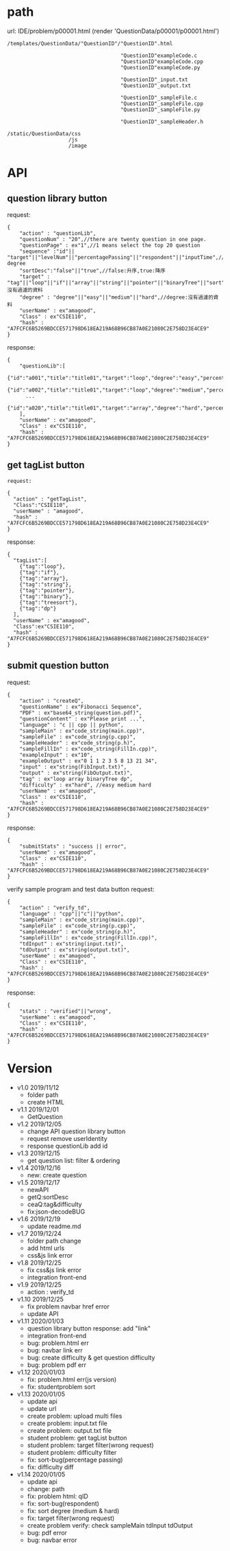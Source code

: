 # path
url: IDE/problem/p00001.html
(render 'QuestionData/p00001/p00001.html')
```
/templates/QuestionData/"QuestionID"/"QuestionID".html

                                     "QuestionID"exampleCode.c
                                     "QuestionID"exampleCode.cpp
                                     "QuestionID"exampleCode.py

                                     "QuestionID"_input.txt
                                     "QuestionID"_output.txt

                                     "QuestionID"_sampleFile.c
                                     "QuestionID"_sampleFile.cpp
                                     "QuestionID"_sampleFile.py

                                     "QuestionID"_sampleHeader.h

/static/QuestionData/css
                    /js
                    /image
```

# API

## question library button
request:
```
{
    "action" : "questionLib",
    "questionNum" : "20",//there are twenty question in one page. 
    "questionPage" : ex"1",//1 means select the top 20 question
    "sequence" :"id"|| "target"||"levelNum"||"percentagePassing"||"respondent"||"inputTime",//levelNum: degree
    "sortDesc":"false"||"true",//false:升序,true:降序
    "target" : "tag"||"loop"||"if"||"array"||"string"||"pointer"||"binaryTree"||"sort"||"dp",//tag:沒有過濾的資料
    "degree" : "degree"||"easy"||"medium"||"hard",//degree:沒有過濾的資料
    "userName" : ex"amagood",
    "Class" : ex"CSIE110",
    "hash" : "A7FCFC6B5269BDCCE571798D618EA219A68B96CB87A0E21080C2E758D23E4CE9"
}
```
response:
```
{
    "questionLib":[
      {"id":"a001","title":"title01","target":"loop","degree":"easy","percentagePassing":"50","respondent":"100","inputTime":"20190101","link":"/problem/a001.html"},
      {"id":"a002","title":"title01","target":"loop","degree":"medium","percentagePassing":"50","respondent":"100","inputTime":"20190101","link":"/problem/a002.html"},
      ...
      {"id":"a020","title":"title01","target":"array","degree":"hard","percentagePassing":"50","respondent":"100","inputTime":"20190101","link":"/problem/a020.html"}
    ],
    "userName" : ex"amagood",
    "Class" : ex"CSIE110",
    "hash" : "A7FCFC6B5269BDCCE571798D618EA219A68B96CB87A0E21080C2E758D23E4CE9"
}
```
## get tagList button
```
request:

{
  "action" : "getTagList",
  "Class":"CSIE110",
  "userName" : "amagood",
  "hash" : "A7FCFC6B5269BDCCE571798D618EA219A68B96CB87A0E21080C2E758D23E4CE9"
}
```
response:
```
{
  "tagList":[
    {"tag":"loop"},
    {"tag":"if"},
    {"tag":"array"},
    {"tag":"string"},
    {"tag":"pointer"},
    {"tag":"binary"},
    {"tag":"treesort"},
    {"tag":"dp"}
  ],
  "userName" : ex"amagood",
  "Class":ex"CSIE110",
  "hash" : "A7FCFC6B5269BDCCE571798D618EA219A68B96CB87A0E21080C2E758D23E4CE9"
}
```

## submit question button
request:
```
{
    "action" : "createQ",
    "questionName" : ex"Fibonacci Sequence",
    "PDF" : ex"base64_string(question.pdf)", 
    "questionContent" : ex"Please print ...",
    "language" : "c || cpp || python",
    "sampleMain" : ex"code_string(main.cpp)", 
    "sampleFile" : ex"code_string(p.cpp)",
    "sampleHeader" : ex"code_string(p.h)",
    "sampleFillIn" : ex"code_string(FillIn.cpp)",
    "exampleInput" : ex"10",
    "exampleOutput" : ex"0 1 1 2 3 5 8 13 21 34",
    "input" : ex"string(FibInput.txt)",
    "output" : ex"string(FibOutput.txt)",
    "tag" : ex"loop array binaryTree dp",
    "difficulty" : ex"hard", //easy medium hard
    "userName" : ex"amagood",
    "Class" : ex"CSIE110",
    "hash" : "A7FCFC6B5269BDCCE571798D618EA219A68B96CB87A0E21080C2E758D23E4CE9"
}
```
response:
```
{
    "submitStats" : "success || error",
    "userName" : ex"amagood",
    "Class" : ex"CSIE110",
    "hash" : "A7FCFC6B5269BDCCE571798D618EA219A68B96CB87A0E21080C2E758D23E4CE9"
}
```
verify sample program and test data button
request:

```
{
    "action" : "verify_td",
    "language" : "cpp"||"c"||"python",
    "sampleMain" : ex"code_string(main.cpp)",
    "sampleFile" : ex"code_string(p.cpp)",
    "sampleHeader" : ex"code_string(p.h)",
    "sampleFillIn" : ex"code_string(FillIn.cpp)",
    "tdInput" : ex"string(input.txt)",
    "tdOutput" : ex"string(output.txt)",
    "userName" : ex"amagood",
    "Class" : ex"CSIE110",
    "hash" : "A7FCFC6B5269BDCCE571798D618EA219A68B96CB87A0E21080C2E758D23E4CE9"
}

```
response:

```
{
    "stats" : "verified"||"wrong",
    "userName" : ex"amagood",
    "Class" : ex"CSIE110",
    "hash" : "A7FCFC6B5269BDCCE571798D618EA219A68B96CB87A0E21080C2E758D23E4CE9"
}
```

# Version
  * v1.0 2019/11/12
    * folder path
    * create HTML
  * v1.1 2019/12/01
    * GetQuestion
  * v1.2 2019/12/05
    * change API question library button
    * request remove userIdentity
    * response questionLib add id
  * v1.3 2019/12/15
    * get question list: filter & ordering
  * v1.4 2019/12/16
    * new: create question
  * v1.5 2019/12/17
    * newAPI
    * getQ:sortDesc
    * ceaQ:tag&difficulty
    * fix:json-decodeBUG
  * v1.6 2019/12/19
    * update readme.md
  * v1.7 2019/12/24
    * folder path change
    * add html urls
    * css&js link error
  * v1.8 2019/12/25
    * fix css&js link error
    * integration front-end
  * v1.9 2019/12/25
    * action : verify_td
  * v1.10 2019/12/25
    * fix problem navbar href error
    * update API
  * v1.11 2020/01/03
    * question library button response: add "link"
    * integration front-end
    * bug: problem.html err
    * bug: navbar link err
    * bug: create difficulty & get question difficulty
    * bug: problem pdf err
  * v1.12 2020/01/03
    * fix: problem.html err(js version)
    * fix: studentproblem sort
  * v1.13 2020/01/05
    * update api
    * update url
    * create problem: upload multi files
    * create problem: input.txt file
    * create problem: output.txt file
    * student problem: get tagList button
    * student problem: target filter(wrong request)
    * student problem: difficulty filter
    * fix: sort-bug(percentage passing)
    * fix: difficulty diff
  * v1.14 2020/01/05
    * update api
    * change: path
    * fix: problem html: qID
    * fix: sort-bug(respondent)
    * fix: sort degree (medium & hard)
    * fix: target filter(wrong request)
    * create problem verify: check sampleMain tdInput tdOutput
    * bug: pdf error
    * bug: navbar error
